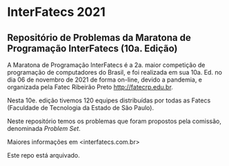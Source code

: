 # InterFatecs 2021

## Repositório de Problemas da Maratona de Programação InterFatecs (10a. Edição)

A Maratona de Programação InterFatecs é a 2a. maior competição de programação de computadores do Brasil, e foi realizada em sua 10a. Ed. no dia 06 de novembro de 2021 de forma on-line, devido a pandemia, e organizada pela Fatec Ribeirão Preto <http://fatecrp.edu.br>.

Nesta 10e. edição tivemos 120 equipes distribuídas por todas as Fatecs (Faculdade de Tecnologia da Estado de São Paulo).

Neste repositório temos os problemas que foram propostos pela comissão, denominada _Problem Set_.

Maiores informações em <interfatecs.com.br>

Este repo está arquivado.
